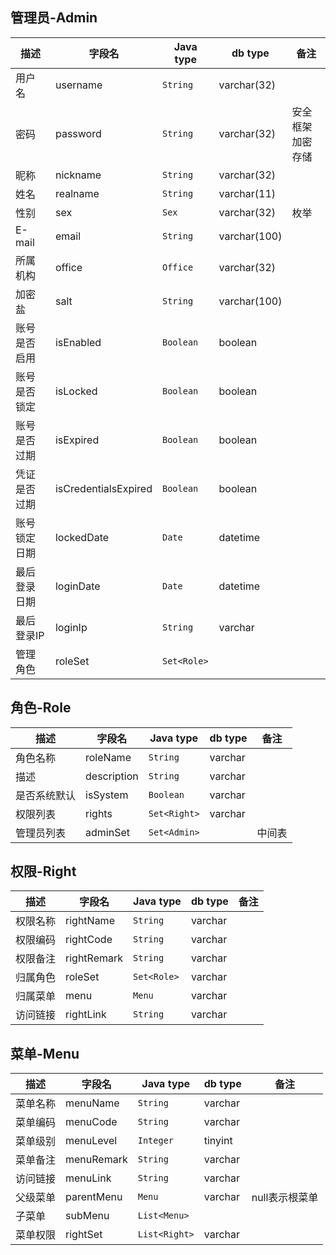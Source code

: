 ## 管理员-Admin ##
描述|字段名|Java type|db type|备注
---|---|---|---|---
用户名|username|`String`|varchar(32)|
密码|password|`String`|varchar(32)|安全框架加密存储
昵称|nickname|`String`|varchar(32)|
姓名|realname|`String`|varchar(11)|
性别|sex|`Sex`|varchar(32)|枚举
E-mail|email|`String`|varchar(100)|
所属机构|office|`Office`|varchar(32)|
加密盐|salt|`String`|varchar(100)|
账号是否启用|isEnabled|`Boolean`|boolean|
账号是否锁定|isLocked|`Boolean`|boolean|
账号是否过期|isExpired|`Boolean`|boolean|
凭证是否过期|isCredentialsExpired|`Boolean`|boolean|
账号锁定日期|lockedDate|`Date`|datetime|
最后登录日期|loginDate|`Date`|datetime|
最后登录IP|loginIp|`String`|varchar|
管理角色|roleSet|`Set<Role>`|

## 角色-Role ##
描述|字段名|Java type|db type|备注
---|---|---|---|---
角色名称|roleName|`String`|varchar|
描述|description|`String`|varchar|
是否系统默认|isSystem|`Boolean`|varchar|
权限列表|rights|`Set<Right>`|varchar|
管理员列表|adminSet|`Set<Admin>`||中间表
## 权限-Right ##
描述|字段名|Java type|db type|备注
---|---|---|---|---
权限名称|rightName|`String`|varchar|
权限编码|rightCode|`String`|varchar|
权限备注|rightRemark|`String`|varchar|
归属角色|roleSet|`Set<Role>`|varchar|
归属菜单|menu|`Menu`|varchar|
访问链接|rightLink|`String`|varchar|

## 菜单-Menu ##
描述|字段名|Java type|db type|备注
---|---|---|---|---
菜单名称|menuName|`String`|varchar|
菜单编码|menuCode|`String`|varchar|
菜单级别|menuLevel|`Integer`|tinyint|
菜单备注|menuRemark|`String`|varchar|
访问链接|menuLink|`String`|varchar|
父级菜单|parentMenu|`Menu`|varchar|null表示根菜单
子菜单|subMenu|`List<Menu>`||
菜单权限|rightSet|`List<Right>`|varchar|








